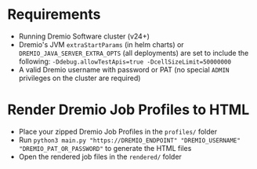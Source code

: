 # Requirements
- Running Dremio Software cluster (v24+)
- Dremio's JVM `extraStartParams` (in helm charts) or `DREMIO_JAVA_SERVER_EXTRA_OPTS` (all deployments) are set to include the following: `-Ddebug.allowTestApis=true -DcellSizeLimit=50000000`
- A valid Dremio username with password or PAT (no special `ADMIN` privileges on the cluster are required)
  
# Render Dremio Job Profiles to HTML
- Place your zipped Dremio Job Profiles in the `profiles/` folder
- Run `python3 main.py "https://DREMIO_ENDPOINT" "DREMIO_USERNAME" "DREMIO_PAT_OR_PASSWORD"` to generate the HTML files
- Open the rendered job files in the `rendered/` folder